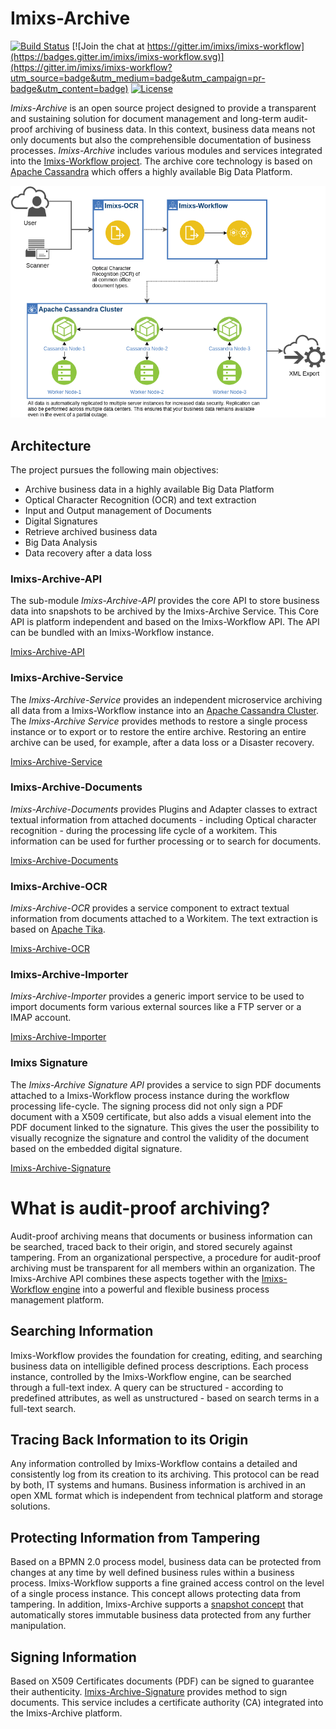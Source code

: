 # Imixs-Archive
[![Build Status](https://travis-ci.org/imixs/imixs-archive.svg?branch=master)](https://travis-ci.org/imixs/imixs-archive)
[![Join the chat at https://gitter.im/imixs/imixs-workflow](https://badges.gitter.im/imixs/imixs-workflow.svg)](https://gitter.im/imixs/imixs-workflow?utm_source=badge&utm_medium=badge&utm_campaign=pr-badge&utm_content=badge)
[![License](https://img.shields.io/badge/license-GPL-blue.svg)](https://github.com/imixs/imixs-archive/blob/master/LICENSE)

*Imixs-Archive* is an open source project designed to provide a transparent and sustaining solution for document management and long-term audit-proof archiving of business data. In this context, business data means not only documents but also the comprehensible documentation of business processes.
*Imixs-Archive* includes various modules and services integrated into the [Imixs-Workflow project](https://www.imixs.org). The archive core technology is based on [Apache Cassandra](http://cassandra.apache.org/) which offers a highly available Big Data Platform.


<img src="https://github.com/imixs/imixs-archive/raw/master/docs/imixs-archive-architecture.png"/>



## Architecture

The project pursues the following main objectives:

 - Archive business data in a highly available Big Data Platform
 - Optical Character Recognition (OCR) and text extraction
 - Input and Output management of Documents
 - Digital Signatures
 - Retrieve archived business data 
 - Big Data Analysis
 - Data recovery after a data loss 
 

 
### Imixs-Archive-API

The sub-module *Imixs-Archive-API* provides the core API to store business data into snapshots to be archived by the Imixs-Archive Service. This Core API is platform independent and based on the Imixs-Workflow API. The API can be bundled with an Imixs-Workflow instance. 

[Imixs-Archive-API](https://github.com/imixs/imixs-archive/tree/master/imixs-archive-api)

### Imixs-Archive-Service

The *Imixs-Archive-Service* provides an independent microservice archiving all data from a Imixs-Workflow instance into an [Apache Cassandra Cluster](http://cassandra.apache.org/). The *Imixs-Archive Service* provides methods to restore a single process instance or to export or to restore the entire archive. Restoring an entire archive can be used, for example, after a data loss or a Disaster recovery. 

[Imixs-Archive-Service](https://github.com/imixs/imixs-archive/tree/master/imixs-archive-service)


### Imixs-Archive-Documents

*Imixs-Archive-Documents* provides Plugins and Adapter classes to extract textual information from attached documents - including Optical character recognition - during the processing life cycle of a workitem. This information can be used for further processing or to search for documents.

[Imixs-Archive-Documents](https://github.com/imixs/imixs-archive/tree/master/imixs-archive-documents)

### Imixs-Archive-OCR

*Imixs-Archive-OCR* provides a service component to extract textual information from documents attached to a Workitem. The text extraction is based on [Apache Tika](https://tika.apache.org/). 

[Imixs-Archive-OCR](https://github.com/imixs/imixs-archive/tree/master/imixs-archive-ocr)

### Imixs-Archive-Importer

*Imixs-Archive-Importer* provides a generic import service to be used to import documents form various external sources like a FTP server or a IMAP account. 

[Imixs-Archive-Importer](https://github.com/imixs/imixs-archive/tree/master/imixs-archive-importer)

### Imixs Signature

The *Imixs-Archive Signature API* provides a service to sign PDF documents attached to a Imixs-Workflow process instance during the workflow processing life-cycle. 
The signing process did not only sign a PDF document with a X509 certificate, but also adds a visual element into the PDF document linked to the signature. This gives the user the possibility to visually recognize the signature and control the validity of the document based on the embedded digital signature.

[Imixs-Archive-Signature](https://github.com/imixs/imixs-archive/tree/master/imixs-archive-signature)

# What is audit-proof archiving?
Audit-proof archiving means that documents or business information can be searched, traced back to their origin, and stored securely against tampering. From an organizational perspective, a procedure for audit-proof archiving must be transparent for 
all members within an organization. The Imixs-Archive API combines these aspects together with the [Imixs-Workflow engine](http://www.imixs.org)  into a powerful and flexible business process management platform.
 
## Searching Information
Imixs-Workflow provides the foundation for creating, editing, and searching business data  on intelligible defined process descriptions. Each process instance, controlled by the Imixs-Workflow engine, can be searched through a full-text index. A query can be structured - according to predefined attributes, as well as unstructured - based on search terms in a full-text search.

## Tracing Back Information to its Origin
Any information controlled by Imixs-Workflow contains a detailed and consistently log from its creation to its archiving.  This protocol can be read by both, IT systems and humans. Business information is archived in an open XML format which is independent from technical platform and storage solutions.  
 
## Protecting Information from Tampering
Based on a BPMN 2.0 process model, business data can be protected from changes at any time by well defined business rules within a business process.
Imixs-Workflow supports a fine grained access control on the level of a single process instance. This concept allows protecting data from tampering. In addition, Imixs-Archive supports a [snapshot concept](https://github.com/imixs/imixs-archive/tree/master/imixs-archive-api) that automatically stores immutable business data protected from any further manipulation.

## Signing Information
Based on X509 Certificates documents (PDF) can be signed to guarantee their authenticity. [Imixs-Archive-Signature](https://github.com/imixs/imixs-archive/tree/master/imixs-archive-signature) provides method to sign documents. This service includes a certificate authority (CA) integrated into the Imixs-Archive platform.  


 